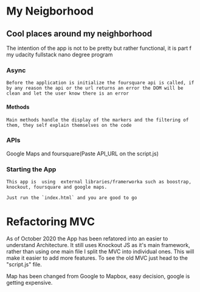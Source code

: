 # My Neigborhood
## Cool places around my neighborhood
The intention of the app is not to be pretty but rather functional, it is part f my udacity fullstack nano degree program

### Async
    Before the application is initialize the foursquare api is called, if by any reason the api or the url returns an error the DOM will be clean and let the user know there is an error

#### Methods
    Main methods handle the display of the markers and the filtering of them, they self explain themselves on the code


### APIs
 Google Maps and foursquare(Paste API_URL on the script.js)    

### Starting the App
    This app is  using  external libraries/framerworka such as boostrap, knockout, foursquare and google maps.

    Just run the `index.html` and you are good to go
         
# Refactoring MVC

As of October 2020 the App has been refatored into an easier to understand Architecture.
It still uses Knockout JS as it's main framework, rather than using one main file I split 
the MVC into individual ones. This will make it easier to add more features. To see the old 
MVC just head to the "script.js" file.

Map has been changed from Google to Mapbox, easy decision, google is getting expensive.
